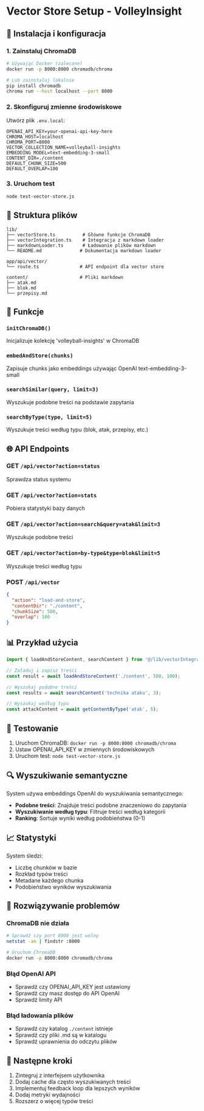 # Vector Store Setup - VolleyInsight

## 🚀 Instalacja i konfiguracja

### 1. Zainstaluj ChromaDB

```bash
# Używając Docker (zalecane)
docker run -p 8000:8000 chromadb/chroma

# Lub zainstaluj lokalnie
pip install chromadb
chroma run --host localhost --port 8000
```

### 2. Skonfiguruj zmienne środowiskowe

Utwórz plik `.env.local`:

```env
OPENAI_API_KEY=your-openai-api-key-here
CHROMA_HOST=localhost
CHROMA_PORT=8000
VECTOR_COLLECTION_NAME=volleyball-insights
EMBEDDING_MODEL=text-embedding-3-small
CONTENT_DIR=./content
DEFAULT_CHUNK_SIZE=500
DEFAULT_OVERLAP=100
```

### 3. Uruchom test

```bash
node test-vector-store.js
```

## 📁 Struktura plików

```
lib/
├── vectorStore.ts          # Główne funkcje ChromaDB
├── vectorIntegration.ts    # Integracja z markdown loader
├── markdownLoader.ts       # Ładowanie plików markdown
└── README.md              # Dokumentacja markdown loader

app/api/vector/
└── route.ts               # API endpoint dla vector store

content/                   # Pliki markdown
├── atak.md
├── blok.md
└── przepisy.md
```

## 🔧 Funkcje

### `initChromaDB()`
Inicjalizuje kolekcję 'volleyball-insights' w ChromaDB

### `embedAndStore(chunks)`
Zapisuje chunks jako embeddings używając OpenAI text-embedding-3-small

### `searchSimilar(query, limit=3)`
Wyszukuje podobne treści na podstawie zapytania

### `searchByType(type, limit=5)`
Wyszukuje treści według typu (blok, atak, przepisy, etc.)

## 🌐 API Endpoints

### GET `/api/vector?action=status`
Sprawdza status systemu

### GET `/api/vector?action=stats`
Pobiera statystyki bazy danych

### GET `/api/vector?action=search&query=atak&limit=3`
Wyszukuje podobne treści

### GET `/api/vector?action=by-type&type=blok&limit=5`
Wyszukuje treści według typu

### POST `/api/vector`
```json
{
  "action": "load-and-store",
  "contentDir": "./content",
  "chunkSize": 500,
  "overlap": 100
}
```

## 📊 Przykład użycia

```javascript
import { loadAndStoreContent, searchContent } from '@/lib/vectorIntegration';

// Załaduj i zapisz treści
const result = await loadAndStoreContent('./content', 500, 100);

// Wyszukaj podobne treści
const results = await searchContent('technika ataku', 3);

// Wyszukaj według typu
const attackContent = await getContentByType('atak', 5);
```

## 🧪 Testowanie

1. Uruchom ChromaDB: `docker run -p 8000:8000 chromadb/chroma`
2. Ustaw OPENAI_API_KEY w zmiennych środowiskowych
3. Uruchom test: `node test-vector-store.js`

## 🔍 Wyszukiwanie semantyczne

System używa embeddings OpenAI do wyszukiwania semantycznego:

- **Podobne treści**: Znajduje treści podobne znaczeniowo do zapytania
- **Wyszukiwanie według typu**: Filtruje treści według kategorii
- **Ranking**: Sortuje wyniki według podobieństwa (0-1)

## 📈 Statystyki

System śledzi:
- Liczbę chunków w bazie
- Rozkład typów treści
- Metadane każdego chunka
- Podobieństwo wyników wyszukiwania

## 🚨 Rozwiązywanie problemów

### ChromaDB nie działa
```bash
# Sprawdź czy port 8000 jest wolny
netstat -an | findstr :8000

# Uruchom ChromaDB
docker run -p 8000:8000 chromadb/chroma
```

### Błąd OpenAI API
- Sprawdź czy OPENAI_API_KEY jest ustawiony
- Sprawdź czy masz dostęp do API OpenAI
- Sprawdź limity API

### Błąd ładowania plików
- Sprawdź czy katalog `./content` istnieje
- Sprawdź czy pliki .md są w katalogu
- Sprawdź uprawnienia do odczytu plików

## 🎯 Następne kroki

1. Zintegruj z interfejsem użytkownika
2. Dodaj cache dla często wyszukiwanych treści
3. Implementuj feedback loop dla lepszych wyników
4. Dodaj metryki wydajności
5. Rozszerz o więcej typów treści
